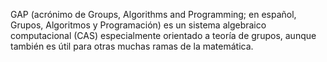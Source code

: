 GAP (acrónimo de Groups, Algorithms and Programming; en español, Grupos, Algoritmos y Programación) es un sistema algebraico computacional (CAS) especialmente orientado a teoría de grupos, aunque también es útil para otras muchas ramas de la matemática.
